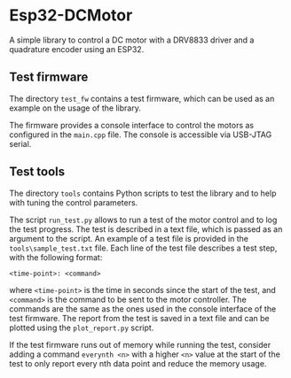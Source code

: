 # Esp32-DCMotor

A simple library to control a DC motor with a DRV8833 driver and a quadrature encoder using an ESP32.


## Test firmware

The directory `test_fw` contains a test firmware, which can be used as an example on the usage of the library.

The firmware provides a console interface to control the motors as configured in the `main.cpp` file. The console
is accessible via USB-JTAG serial.


## Test tools

The directory `tools` contains Python scripts to test the library and to help with tuning the control parameters.

The script `run_test.py` allows to run a test of the motor control and to log the test progress. The test is
described in a text file, which is passed as an argument to the script. An example of a test file is provided in
the `tools\sample_test.txt` file. Each line of the test file describes a test step, with the following format:

```
<time-point>: <command>
```

where `<time-point>` is the time in seconds since the start of the test, and `<command>` is the command to be sent
to the motor controller. The commands are the same as the ones used in the console interface of the test firmware.
The report from the test is saved in a text file and can be plotted using the `plot_report.py` script.

If the test firmware runs out of memory while running the test, consider adding a command `everynth <n>` with a higher
`<n>` value at the start of the test to only report every nth data point and reduce the memory usage.
